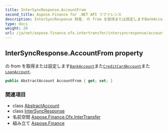 ```yaml
---
title: InterSyncResponse.AccountFrom
second_title: Aspose.Finance for .NET API リファレンス
description: InterSyncResponse 財産. の from を取得または設定しますBankAccountまたCreditCardAccountまたLoanAccount.
type: docs
weight: 20
url: /ja/net/aspose.finance.ofx.intertransfer/intersyncresponse/accountfrom/
---
```

## InterSyncResponse.AccountFrom property

の from を取得または設定します[`BankAccount`](../../../aspose.finance.ofx/bankaccount/)また[`CreditCardAccount`](../../../aspose.finance.ofx/creditcardaccount/)また[`LoanAccount`](../../../aspose.finance.ofx/loanaccount/).

```csharp
public AbstractAccount AccountFrom { get; set; }
```

### 関連項目

* class [AbstractAccount](../../../aspose.finance.ofx/abstractaccount/)
* class [InterSyncResponse](../)
* 名前空間 [Aspose.Finance.Ofx.InterTransfer](../../intersyncresponse/)
* 組み立て [Aspose.Finance](../../../)


